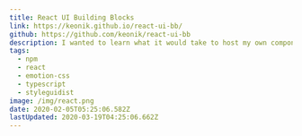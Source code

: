 ```yaml
---
title: React UI Building Blocks
link: https://keonik.github.io/react-ui-bb/
github: https://github.com/keonik/react-ui-bb
description: I wanted to learn what it would take to host my own component library using Styleguidist, React, and TypeScript. I haven't decided if I will continue to add to it or use it as a reference. Feel free to add to it or create your own.
tags:
  - npm
  - react
  - emotion-css
  - typescript
  - styleguidist
image: /img/react.png
date: 2020-02-05T05:25:06.582Z
lastUpdated: 2020-03-19T04:25:06.662Z
---
```

